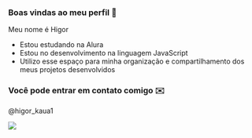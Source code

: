 ### Boas vindas ao meu perfil 🤍

Meu nome é Higor 

- Estou estudando na Alura
- Estou no desenvolvimento na linguagem JavaScript
- Utilizo esse espaço para minha organização e compartilhamento dos meus projetos desenvolvidos

### Você pode entrar em contato comigo ✉️

@higor_kaua1

![](https://media1.tenor.com/m/Fa_TuW42msUAAAAC/meliodas.gif)
